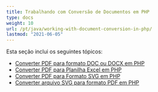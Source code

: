 ```yaml
---
title: Trabalhando com Conversão de Documentos em PHP
type: docs
weight: 10
url: /pt/java/working-with-document-conversion-in-php/
lastmod: "2021-06-05"
---
```


Esta seção inclui os seguintes tópicos:

- [Converter PDF para formato DOC ou DOCX em PHP](/pdf/pt/java/convert-pdf-to-doc-or-docx-format-in-php/)
- [Converter PDF para Planilha Excel em PHP](/pdf/pt/java/convert-pdf-to-excel-workbook-in-php/)
- [Converter PDF para Formato SVG em PHP](/pdf/pt/java/convert-pdf-to-svg-format-in-php/)
- [Converter arquivo SVG para formato PDF em PHP](/pdf/pt/java/convert-svg-file-to-pdf-format-in-php/)